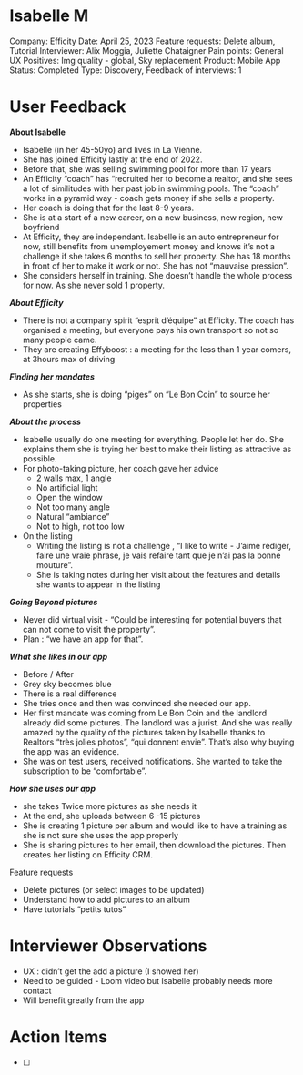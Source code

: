 # Isabelle M

Company: Efficity
Date: April 25, 2023
Feature requests: Delete album, Tutorial
Interviewer: Alix Moggia, Juliette Chataigner
Pain points: General UX
Positives: Img quality - global, Sky replacement
Product: Mobile App
Status: Completed
Type: Discovery, Feedback
of interviews: 1

# User Feedback

**About Isabelle**

- Isabelle (in her 45-50yo) and lives in La Vienne.
- She has joined Efficity lastly at the end of 2022.
- Before that, she was selling swimming pool for more than 17 years
- An Efficity “coach” has “recruited her to become a realtor, and she sees a lot of similitudes with her past job in swimming pools. The “coach” works in a pyramid way - coach gets money if she sells a property.
- Her coach is doing that for the last 8-9 years.
- She is at a start of a new career, on a new business, new region, new boyfriend
- At Efficity, they are independant. Isabelle is an auto entrepreneur for now, still benefits from unemployement money and knows it’s not a challenge if she takes 6 months to sell her property. She has 18 months in front of her to make it work or not. She has not “mauvaise pression”.
- She considers herself in training. She doesn’t handle the whole process for now. As she never sold 1 property.

***About Efficity***

- There is not a company spirit “esprit d’équipe” at Efficity. The coach has organised a meeting, but everyone pays his own transport so not so many people came.
- They are creating Effyboost : a meeting for the less than 1 year comers, at 3hours max of driving

***Finding her mandates***

- As she starts, she is doing “piges” on “Le Bon Coin” to source her properties

***About the process***

- Isabelle usually do one meeting for everything. People let her do. She explains them she is trying her best to make their listing as attractive as possible.
- For photo-taking picture, her coach gave her advice
    - 2 walls max, 1 angle
    - No artificial light
    - Open the window
    - Not too many angle
    - Natural “ambiance”
    - Not to high, not too low
- On the listing
    - Writing the listing is not a challenge , “I like to write - J’aime rédiger, faire une vraie phrase, je vais refaire tant que je n’ai pas la bonne mouture”.
    - She is taking notes during her visit about the features and details she wants to appear in the listing

***Going Beyond pictures***

- Never did virtual visit - “Could be interesting for potential buyers that can not come to visit the property”.
- Plan : “we have an app for that”.

***What she likes in our app***

- Before / After
- Grey sky becomes blue
- There is a real difference
- She tries once and then was convinced she needed our app.
- Her first mandate was coming from Le Bon Coin and the landlord already did some pictures. The landlord was a jurist. And she was really amazed by the quality of the pictures taken by Isabelle thanks to Realtors “très jolies photos”, “qui donnent envie”.  That’s also why buying the app was an evidence.
- She was on test users, received notifications. She wanted to take the subscription to be “comfortable”.

***How she uses our app***

- she takes Twice more pictures as she needs it
- At the end, she uploads between 6 -15 pictures
- She is creating 1 picture per album and would like to have a training as she is not sure she uses the app properly
- She is sharing pictures to her email, then download the pictures. Then creates her listing on Efficity CRM.

Feature requests

- Delete pictures (or select images to be updated)
- Understand how to add pictures to an album
- Have tutorials “petits tutos”

# Interviewer Observations

- UX : didn’t get the add a picture (I showed her)
- Need to be guided - Loom  video but Isabelle probably needs more contact
- Will benefit greatly from the app

# Action Items

- [ ]